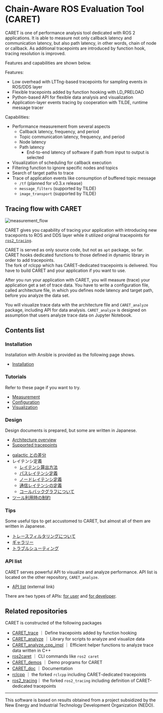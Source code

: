# Chain-Aware ROS Evaluation Tool (CARET)

CARET is one of performance analysis tool dedicated with ROS 2 applications. It is able to measure not only callback latency and communication latency, but also path latency, in other words, chain of node or callback. As additional tracepoints are introduced by function hook, tracing resolution is improved.

Features and capabilities are shown below.

Features:

- Low overhead with LTTng-based tracepoints for sampling events in ROS/DDS layer
- Flexible tracepoints added by function hooking with LD_PRELOAD
- Python-based API for flexible data analysis and visualization
- Application-layer events tracing by cooperation with TILDE, runtime message tracer

Capabilities:

- Performance measurement from several aspects
  - Callback latency, frequency, and period
  - Topic communication latency, frequency, and period
  - Node latency
  - Path latency
    - End-to-end latency of software if path from input to output is selected
- Visualization of scheduling for callback execution
- Filtering function to ignore specific nodes and topics
- Search of target paths to trace
- Trace of application events like consumption of buffered topic message
  - `/tf` (planned for v0.3.x release)
  - `message_filters` (supported by TILDE)
  - `image_transport` (supported by TILDE)

## Tracing flow with CARET

![measurement_flow](./imgs/measurement_flow.svg)

CARET gives you capability of tracing your application with introducing new tracepoints to ROS and DDS layer while it utilized original tracepoints for [`ros2_tracing`](https://gitlab.com/ros-tracing/ros2_tracing).

CARET is served as only source code, but not as `apt` package, so far.  
CARET hooks dedicated functions to those defined in dynamic library in order to add tracepoints.  
The fork of rclcpp which has CARET-dedicated tracepoints is delivered.
You have to build CARET and your application if you want to use.

After you run your application with CARET, you will measure (trace) your application get a set of trace data. You have to write a configuration file, called architecture file, in which you defines node latency and target path, before you analyze the data set.

You will visualize trace data with the architecture file and `CARET_analyze` package, including API for data analysis.
`CARET_analyze` is designed on assumption that users analyze trace data on Jupyter Notebook.

## Contents list

### Installation

Installation with Ansible is provided as the following page shows.

- [Installation](./installation/installation.md)

### Tutorials

Refer to these page if you want to try.

- [Measurement](./tutorials/measurement.md)
- [Configuration](./tutorials/configuration.md)
- [Visualization](./tutorials/visualization.md)

### Design

Design documents is prepared, but some are written in Japanese.

- [Architecture overview](./design/architecture_overview.md)
- [Supported tracepoints](./design/supported_tracepoints.md)
<!-- - [records型について](./about_records_type.md) -->
- [galactic との差分](./design/diff.md)
- レイテンシ定義
  - [レイテンシ算出方法](./design/how_to_calculate_latency.md)
  - [パスレイテンシ定義](./design/latency_definition.md)
  - [ノードレイテンシ定義](./design/node_latency_definition.md)
  - [通信レイテンシの定義](./design/communication_latency_definition.md)
  - [コールバックグラフについて](./design/about_callback_graph.md)
- [ツール利用時の制約](./design/limits.md)

### Tips

Some useful tips to get accustomed to CARET, but almost all of them are written in Japanese.

- [トレースフィルタリングについて](./tips/trace_filtering.md)
- [ギャラリー](./tips/gallery.md)
- [トラブルシューティング](./tips/trouble_shooting.md)

### API list

CARET serves powerful API to visualize and analyze performance. API list is located on the other repository, `CARET_analyze`.

- [API list](https://tier4.github.io/CARET_analyze/latest/) (external link)

There are two types of APIs: [for user](https://tier4.github.io/CARET_analyze/latest/architecture/) and [for developer](https://tier4.github.io/CARET_analyze/latest/common/).

## Related repositories

CARET is constructed of the following packages

- [CARET_trace](https://github.com/tier4/CARET_trace) ｜ Define tracepoints added by function hooking
- [CARET_analyze](https://github.com/tier4/CARET_analyze) ｜ Library for scripts to analyze and visualize data
- [CARET_analyze_cpp_impl](https://github.com/tier4/CARET_analyze_cpp_impl.git) ｜ Efficient helper functions to analyze trace data written in C++
- [ros2caret](https://github.com/tier4/ros2caret.git) ｜ CLI commands like `ros2 caret`
- [CARET_demos](https://github.com/tier4/CARET_demos) ｜ Demo programs for CARET
- [CARET_doc](https://github.com/tier4/CARET_doc) ｜ Documentation
- [rclcpp](https://github.com/tier4/rclcpp/tree/galactic_tracepoint_added) ｜ the forked `rclcpp` including CARET-dedicated tracepoints
- [ros2_tracing](https://github.com/tier4/ros2_tracing/tree/galactic_tracepoint_added)｜ the forked `ros2_tracing` including definition of CARET-dedicated tracepoints

---

This software is based on results obtained from a project subsidized by the New Energy and Industrial Technology Development Organization (NEDO).
